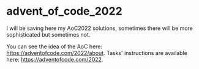 # advent_of_code_2022
I will be saving here my AoC2022 solutions, sometimes there will be more sophisticated but sometimes not.

You can see the idea of the AoC here: https://adventofcode.com/2022/about.
Tasks' instructions are available here: https://adventofcode.com/2022.
